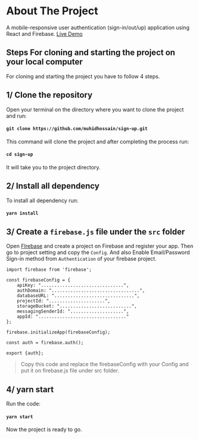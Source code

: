 # About The Project

A mobile-responsive user authentication (sign-in/out/up) application using React and Firebase. 
[Live Demo](https://sign-up-c83a6.web.app)

## Steps For cloning and starting the project on your local computer

For cloning and starting the project you have to follow 4 steps.

## 1/ Clone the repository

Open your terminal on the directory where you want to clone the project and run:
#### `git clone https://github.com/muhidhossain/sign-up.git`
This command will clone the project and after completing the process run:
#### `cd sign-up`
It will take you to the project directory.

## 2/ Install all dependency

To install all dependency run:
#### `yarn install`

## 3/ Create a `firebase.js` file under the `src` folder

Open [FIrebase](https://firebase.google.com) and create a project on Firebase and register your app. Then go to project setting and copy the `Config`. And also Enable Email/Password Sign-in method from `Authentication` of your firebase project.

```
import firebase from 'firebase';

const firebaseConfig = {
    apiKey: "...............................",
    authDomain: ".................................",
    databaseURL: "..............................",
    projectId: ".....................",
    storageBucket: "...........................",
    messagingSenderId: "....................",
    appId: "................................."
};

firebase.initializeApp(firebaseConfig);

const auth = firebase.auth();

export {auth};
```
> Copy this code and replace the firebaseConfig with your Config and put it on firebase.js file under src folder.

## 4/ yarn start

Run the code:
#### `yarn start`
Now the project is ready to go.